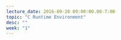 ```yaml
---
lecture_date: 2016-09-28 09:00:00.00-7:00
topic: "C Runtime Environment"
desc: ""
week: "1"
---
```




